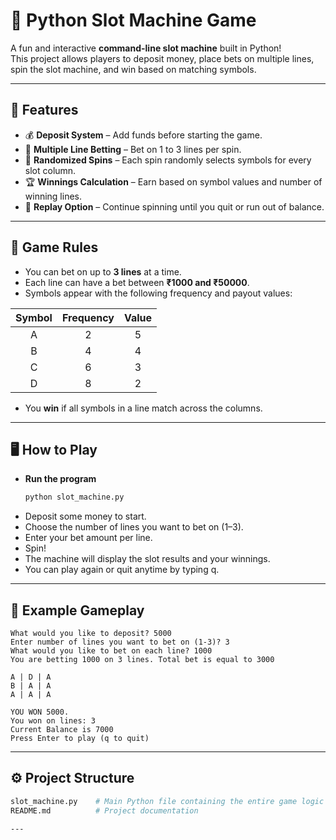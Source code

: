 # 🎰 Python Slot Machine Game

A fun and interactive **command-line slot machine** built in Python!  
This project allows players to deposit money, place bets on multiple lines, spin the slot machine, and win based on matching symbols.

---

## 🧩 Features

- 💰 **Deposit System** – Add funds before starting the game.  
- 🎯 **Multiple Line Betting** – Bet on 1 to 3 lines per spin.  
- 🎲 **Randomized Spins** – Each spin randomly selects symbols for every slot column.  
- 🏆 **Winnings Calculation** – Earn based on symbol values and number of winning lines.  
- 🔁 **Replay Option** – Continue spinning until you quit or run out of balance.  

---

## 🧠 Game Rules

- You can bet on up to **3 lines** at a time.  
- Each line can have a bet between **₹1000 and ₹50000**.  
- Symbols appear with the following frequency and payout values:

| Symbol | Frequency | Value |
|:-------:|:----------:|:------:|
| A | 2 | 5 |
| B | 4 | 4 |
| C | 6 | 3 |
| D | 8 | 2 |

- You **win** if all symbols in a line match across the columns.

---

## 🖥️ How to Play

-  **Run the program**
   ```bash
   python slot_machine.py
- Deposit some money to start.
- Choose the number of lines you want to bet on (1–3).
- Enter your bet amount per line.
- Spin!
- The machine will display the slot results and your winnings.
- You can play again or quit anytime by typing q.

---

## 🧮 Example Gameplay

````text
What would you like to deposit? 5000  
Enter number of lines you want to bet on (1-3)? 3  
What would you like to bet on each line? 1000  
You are betting 1000 on 3 lines. Total bet is equal to 3000  

A | D | A  
B | A | A  
A | A | A  

YOU WON 5000.  
You won on lines: 3  
Current Balance is 7000  
Press Enter to play (q to quit)  
````
---

## ⚙️ Project Structure
```bash
slot_machine.py    # Main Python file containing the entire game logic  
README.md          # Project documentation  

---


